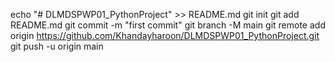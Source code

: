 echo "# DLMDSPWP01_PythonProject" >> README.md
git init
git add README.md
git commit -m "first commit"
git branch -M main
git remote add origin https://github.com/Khandayharoon/DLMDSPWP01_PythonProject.git
git push -u origin main
